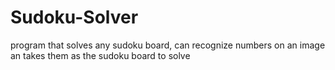 # Sudoku-Solver
program that solves any sudoku board, can recognize numbers on an image an takes them as the sudoku board to solve

